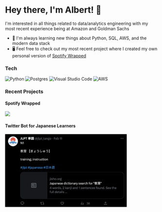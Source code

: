 # Hey there, I'm Albert! 👋

I'm interested in all things related to data/analytics engineering with my most recent experience being at Amazon and Goldman Sachs

* 🌱  I'm always learning new things about Python, SQL, AWS, and the modern data stack
* 🖥️  Feel free to check out my most recent project where I created my own personal version of [Spotify Wrapped](https://github.com/calbergs/spotify-api)

### Tech

![Python](https://img.shields.io/badge/python-3670A0?style=for-the-badge&logo=python&logoColor=ffdd54)
![Postgres](https://img.shields.io/badge/postgres-%23316192.svg?style=for-the-badge&logo=postgresql&logoColor=white)
![Visual Studio Code](https://img.shields.io/badge/Visual%20Studio%20Code-0078d7.svg?style=for-the-badge&logo=visual-studio-code&logoColor=white)
![AWS](https://img.shields.io/badge/Amazon_AWS-FF9900?style=for-the-badge&logo=amazonaws&logoColor=white)

### Recent Projects

<p>
  <h4>Spotify Wrapped</h4>
  <a href="https://github.com/calbergs/spotify-api">
    <img width="400" src="https://github.com/calbergs/spotify-api/blob/master/images/spotify.drawio.svg" />
  </a>
</p>

<p>
  <h4>Twitter Bot for Japanese Learners</h4>
  <a href="https://github.com/calbergs/twitter-bot-jlpt">
    <img width="400" src="https://github.com/calbergs/twitter-bot-jlpt/blob/master/jlpt_bot.png" />
  </a>
</p>
